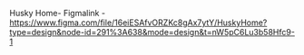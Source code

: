 Husky Home- Figmalink - https://www.figma.com/file/16eiESAfvORZKc8gAx7ytY/HuskyHome?type=design&node-id=291%3A638&mode=design&t=nW5pC6Lu3b58Hfc9-1
